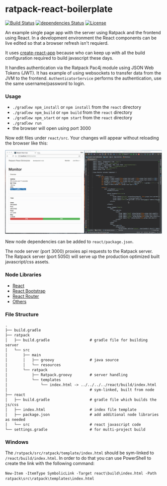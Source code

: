 ratpack-react-boilerplate
=====================

[![Build Status](https://dev.azure.com/gschrader/gschrader/_apis/build/status/gschrader.ratpack-react-boilerplate?branchName=master)](https://dev.azure.com/gschrader/gschrader/_build/latest?definitionId=1&branchName=master)
[![dependencies Status](https://david-dm.org/gschrader/ratpack-react-boilerplate/status.svg)](https://david-dm.org/gschrader/ratpack-react-boilerplate)
[![License](https://img.shields.io/github/license/gschrader/ratpack-react-boilerplate.svg)](https://raw.githubusercontent.com/gschrader/ratpack-react-boilerplate/master/LICENSE)

An example single page app with the server using Ratpack and the frontend using React. In a development environment the React components can be live edited so that a browser refresh isn't requierd.

It uses [create-react-app](https://github.com/facebookincubator/create-react-app) because who can keep up with all the build configuration required to build javascript these days.

It handles authentication via the Ratpack Pac4j module using JSON Web Tokens (JWT). It has example of using websockets to transfer data from the JVM to the frontend. `AuthenticatorService` performs the authentication, use the same username/password to login.

### Usage

* `./gradlew npm_install` or `npm install` from the `react` directory
* `./gradlew npm_build` or `npm build` from the `react` directory
* `./gradlew npm_start` or `npm start` from the `react` directory
* `./gradlew run`
* the browser will open using port 3000

Now edit files under `react/src`.
Your changes will appear without reloading the browser like this:

![Demo](./demo.gif)

New node dependencies can be added to `react/package.json`.

The node server (port 3000) proxies api requests to the Ratpack server.
The Ratpack server (port 5050) will serve up the production optimized built javascript/css assets.

### Node Libraries
 * [React](https://github.com/facebook/react)
 * [React Bootstrap](Https://github.com/react-bootstrap/react-bootstrap)
 * [React Router](https://github.com/reactjs/react-router)
 * [Others](https://david-dm.org/gschrader/ratpack-react-boilerplate?path=react)

### File Structure ###

```
.
├── build.gradle
├── ratpack
│   ├── build.gradle                  # gradle file for building server
│   └── src
│       ├── main
│       │   ├── groovy                # java source
│       │   └── resources             
│       └── ratpack
│           ├── Ratpack.groovy        # server handling
│           └── templates
│               └── index.html -> ../../../../react/build/index.html
│                                     # sym-linked, built from node
├── react
│   ├── build.gradle                  # gradle file which builds the js/css
│   ├── index.html                    # index file template
│   ├── package.json                  # add additional node libraries as needed
│   └── src                           # react javascript code
└── settings.gradle                   # for multi-project build

```

### Windows ###
The `/ratpack/src/ratpack/template/index.html` should be sym-linked to `/react/build/index.html`. In order to do that you can use PowerShell to create the link with the following command:

`
New-Item -ItemType SymbolicLink -Target react\build\index.html -Path ratpack\src\ratpack\templates\index.html
`
